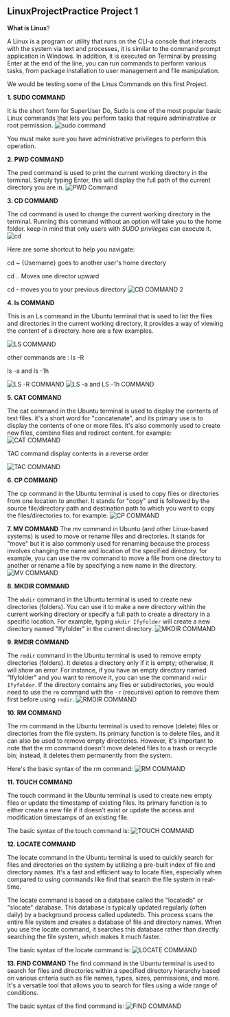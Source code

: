 ## LinuxProjectPractice Project 1

**What is Linux**?

A Linux is a program or utility that runs on the CLI-a console that interacts with the system via text and processes, it is similar to the command prompt application in Windows. In addition, it is executed on Terminal by pressing Enter at the end of the line, you can run commands to perform various tasks, from package installation to user management and file manipulation.

We would be testing some of the Linus Commands on this first Project.

**1. SUDO COMMAND**

It is the short form for SuperUser Do, Sudo is one of the most popular basic Linux commands that lets you perform tasks that require administrative or root permission.
![sudo command](https://github.com/Ukdav/LinuxProjectPractice/assets/139593350/6063043a-6ef9-455d-bde2-0821553a44ec)

You must make sure you have administrative privileges to perform this operation.

**2. PWD COMMAND**

The pwd command is used to print the current working directory in the terminal. Simply typing Enter, this will display the full path of the current directory you are in.
![PWD Command](https://github.com/Ukdav/LinuxProjectPractice/assets/139593350/2dc52458-5f96-4af6-81e6-20974fe3c373)


**3. CD COMMAND**

The cd command is used to change the current working directory in the terminal. Running this command without an option will take you to the home folder. keep in mind that only users with *SUDO privileges* can execute it.
![cd](https://github.com/Ukdav/LinuxProjectPractice/assets/139593350/fdf94ef6-95a9-4c52-b84b-f183ba7a0618)

Here are some shortcut to help you navigate:

cd ~ {Username} goes to another user's home directory

cd .. Moves one director upward

cd - moves you to your previous directory
![CD COMMAND 2](https://github.com/Ukdav/LinuxProjectPractice/assets/139593350/f4f2c347-1a7f-432b-b349-060a337f0f40)

**4. ls COMMAND**

This is an Ls command in the Ubuntu terminal that is used to list the files and directories in the current working directory, it provides a way of viewing the content of a directory. here are a few examples.

![LS COMMAND](https://github.com/Ukdav/LinuxProjectPractice/assets/139593350/a932ca6e-e9a0-4f75-8216-1bfcb5922882)

other commands are :
ls -R

ls -a and ls -1h

![LS -R COMMAND](https://github.com/Ukdav/LinuxProjectPractice/assets/139593350/46ed46e9-946e-4684-92c3-5615a80c3083)
![LS -a and LS -1h COMMAND](https://github.com/Ukdav/LinuxProjectPractice/assets/139593350/3d6fd136-65e2-427a-8426-b21e0e5def1e)

**5. CAT COMMAND**

The cat command in the Ubuntu terminal is used to display the contents of text files. it's a short word for "concatenate", and its primary  use is to display the contents of one or more files. it's also commonly used to create new files, combine files and redirect content. for example:
![CAT COMMAND](https://github.com/Ukdav/LinuxProjectPractice/assets/139593350/445a06cc-867c-45cd-92c3-4b4a2c1c6f5d)

TAC command display contents in a reverse order

![TAC COMMAND](https://github.com/Ukdav/LinuxProjectPractice/assets/139593350/98d59aea-01db-4e44-8769-d3041acf27ae)

**6. CP COMMAND**

The cp command in the Ubuntu terminal is used to copy files or directories from one location to another. It stands for  "copy" and is followed by the source file/directory path and destination path to which you want to copy the files/directories to. for example:
![CP COMMAND](https://github.com/Ukdav/LinuxProjectPractice/assets/139593350/98538682-7e4c-45ff-b155-360e81018503)

**7. MV COMMAND**
The mv command in Ubuntu (and other Linux-based systems) is used to move or rename files and directories. It stands for  "move" but it is also commonly used for renaming because the process involves changing the name and location of the specified directory. for example, you can use the mv command to move a file from one directory to another or rename a file by specifying a new name in the directory.
![MV COMMAND](https://github.com/Ukdav/LinuxProjectPractice/assets/139593350/dd121550-75c1-4b9f-ac82-6771e533df90)

**8. MKDIR COMMAND**

The `mkdir` command in the Ubuntu terminal is used to create new directories (folders). You can use it to make a new directory within the current working directory or specify a full path to create a directory in a specific location. For example, typing `mkdir Ifyfolder` will create a new directory named "Ifyfolder" in the current directory.
![MKDIR COMMAND](https://github.com/Ukdav/LinuxProjectPractice/assets/139593350/cf2d26a3-f556-4879-97f1-11e532a7a0c2)

**9. RMDIR COMMAND**

The `rmdir` command in the Ubuntu terminal is used to remove empty directories (folders). It deletes a directory only if it is empty; otherwise, it will show an error. For instance, if you have an empty directory named "Ifyfolder" and you want to remove it, you can use the command `rmdir Ifyfolder`. If the directory contains any files or subdirectories, you would need to use the `rm` command with the `-r` (recursive) option to remove them first before using `rmdir`.
![RMDIR COMMAND](https://github.com/Ukdav/LinuxProjectPractice/assets/139593350/7e3d3df4-fe05-41ef-82bf-bc09ec30419f)

**10. RM COMMAND**

The rm command in the Ubuntu terminal is used to remove (delete) files or directories from the file system. Its primary function is to delete files, and it can also be used to remove empty directories. However, it's important to note that the rm command doesn't move deleted files to a trash or recycle bin; instead, it deletes them permanently from the system.

Here's the basic syntax of the rm command:
![RM COMMAND](https://github.com/Ukdav/LinuxProjectPractice/assets/139593350/5c3f71e2-f38f-440e-9cd3-d97867202dfe)

**11. TOUCH COMMAND**

The touch command in the Ubuntu terminal is used to create new empty files or update the timestamp of existing files. Its primary function is to either create a new file if it doesn't exist or update the access and modification timestamps of an existing file.

The basic syntax of the touch command is:
![TOUCH COMMAND](https://github.com/Ukdav/LinuxProjectPractice/assets/139593350/5eded162-34a3-4b3d-905a-0df08e0711c9)

**12. LOCATE COMMAND**

The locate command in the Ubuntu terminal is used to quickly search for files and directories on the system by utilizing a pre-built index of file and directory names. It's a fast and efficient way to locate files, especially when compared to using commands like find that search the file system in real-time.

The locate command is based on a database called the "locatedb" or "slocate" database. This database is typically updated regularly (often daily) by a background process called updatedb. This process scans the entire file system and creates a database of file and directory names. When you use the locate command, it searches this database rather than directly searching the file system, which makes it much faster.

The basic syntax of the locate command is:
![LOCATE COMMAND](https://github.com/Ukdav/LinuxProjectPractice/assets/139593350/1cd544ed-628c-42d0-ac4b-19310b9b32ba)

**13. FIND COMMAND**
The find command in the Ubuntu terminal is used to search for files and directories within a specified directory hierarchy based on various criteria such as file names, types, sizes, permissions, and more. It's a versatile tool that allows you to search for files using a wide range of conditions.

The basic syntax of the find command is:
![FIND COMMAND](https://github.com/Ukdav/LinuxProjectPractice/assets/139593350/aae56ac5-df23-4846-97b7-7c86856cd4c6)



































   

